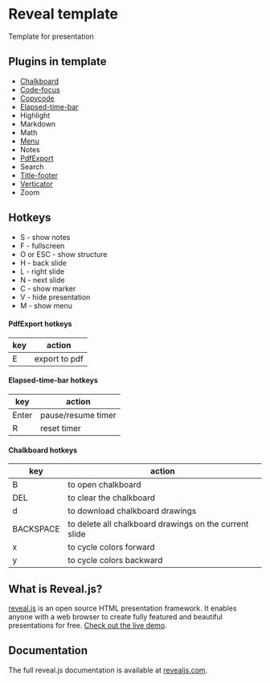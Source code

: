 # Reveal template

Template for presentation

## Plugins in template

- [Chalkboard](https://github.com/rajgoel/reveal.js-plugins/tree/master/chalkboard)
- [Code-focus](https://github.com/bnjmnt4n/reveal-code-focus)
- [Copycode](https://github.com/Martinomagnifico/reveal.js-copycode)
- [Elapsed-time-bar](https://github.com/tkrkt/reveal.js-elapsed-time-bar)
- Highlight
- Markdown
- Math
- [Menu](https://github.com/denehyg/reveal.js-menu)
- Notes
- [PdfExport](https://github.com/McShelby/reveal-pdfexport)
- Search
- [Title-footer](https://github.com/e-gor/Reveal.js-Title-Footer)
- [Verticator](https://github.com/Martinomagnifico/reveal.js-verticator)
- Zoom


## Hotkeys

- S - show notes
- F - fullscreen
- O or ESC - show structure
- H - back slide
- L - right slide
- N - next slide
- C - show marker
- V - hide presentation
- M - show menu

#### PdfExport hotkeys

| key   | action             |
| ----- | ------------------ |
| E     | export to pdf      |


#### Elapsed-time-bar hotkeys

| key   | action             |
| ----- | ------------------ |
| Enter | pause/resume timer |
| R     | reset timer        |

#### Chalkboard hotkeys

| key       | action                                                 |
| --------- | ------------------------------------------------------ |
| B         | to open chalkboard                                     |
| DEL       | to clear the chalkboard                                |
| d         | to download chalkboard drawings                        |
| BACKSPACE | to delete all chalkboard drawings on the current slide |
| x         | to cycle colors forward                                |
| y         | to cycle colors backward                               |


## What is Reveal.js?

[reveal.js](https://revealjs.com/) is an open source HTML presentation framework. It enables anyone with a web browser to create fully featured and beautiful presentations for free. [Check out the live demo](https://revealjs.com/).


## Documentation

The full reveal.js documentation is available at [revealjs.com](https://revealjs.com).

